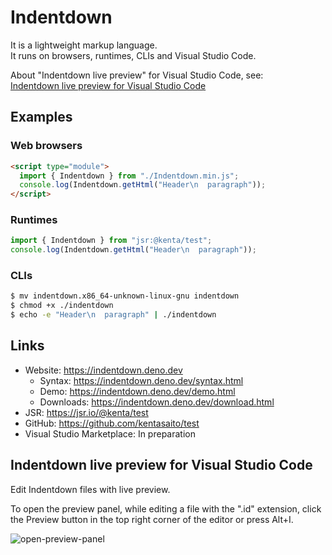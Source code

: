 # Indentdown

It is a lightweight markup language.\
It runs on browsers, runtimes, CLIs and Visual Studio Code.

About "Indentdown live preview" for Visual Studio Code, see:\
[Indentdown live preview for Visual Studio Code](#indentdown-live-preview-for-visual-studio-code)

## Examples

### Web browsers

```HTML
<script type="module">
  import { Indentdown } from "./Indentdown.min.js";
  console.log(Indentdown.getHtml("Header\n  paragraph"));
</script>
```

### Runtimes

```TypeScript
import { Indentdown } from "jsr:@kenta/test";
console.log(Indentdown.getHtml("Header\n  paragraph"));
```

### CLIs

```sh
$ mv indentdown.x86_64-unknown-linux-gnu indentdown
$ chmod +x ./indentdown
$ echo -e "Header\n  paragraph" | ./indentdown
```

## Links

- Website: https://indentdown.deno.dev
  - Syntax: https://indentdown.deno.dev/syntax.html
  - Demo: https://indentdown.deno.dev/demo.html
  - Downloads: https://indentdown.deno.dev/download.html
- JSR: https://jsr.io/@kenta/test
- GitHub: https://github.com/kentasaito/test
- Visual Studio Marketplace: In preparation

## Indentdown live preview for Visual Studio Code

Edit Indentdown files with live preview.

To open the preview panel, while editing a file with the ".id" extension, click
the Preview button in the top right corner of the editor or press Alt+I.

![open-preview-panel](https://indentdown.deno.dev/open-preview-panel.gif)
